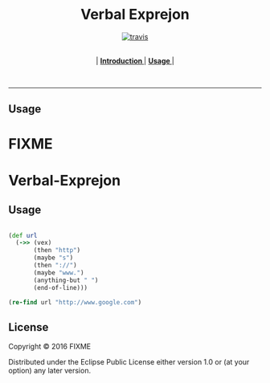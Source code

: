 <br>
<h1 align="center">Verbal Exprejon</h1>

<p align="center">
  <a href="https://travis-ci.org/GuillaumeBadi/Verbal-Exprejon"><img src="https://travis-ci.org/GuillaumeBadi/Verbal-Exprejon.svg?branch=master" alt="travis"></a>
</p>

<p align="center">
<br>
|
<b><a href="#introduction"> Introduction </a></b>|
<b><a href="#usage"> Usage </a></b>|

</p>
<br>

---
## Usage

FIXME
=======
# Verbal-Exprejon

## Usage

``` clojure

(def url
  (->> (vex)
       (then "http")
       (maybe "s")
       (then "://")
       (maybe "www.")
       (anything-but " ")
       (end-of-line)))

(re-find url "http://www.google.com")

```
## License

Copyright © 2016 FIXME

Distributed under the Eclipse Public License either version 1.0 or (at
your option) any later version.
